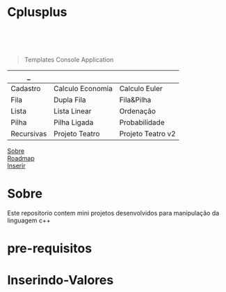 
# Cplusplus

</br>
</br>
</br>

>Templates Console Application

 _         |         |           |
--------- | --------| ----------|
Cadastro  |  Calculo Economia | Calculo Euler |      
Fila |  Dupla Fila | Fila&Pilha | 
Lista | Lista Linear | Ordenação | 
Pilha | Pilha Ligada | Probabilidade | 
Recursivas | Projeto Teatro |Projeto Teatro v2 |

<a href="#sobre">Sobre</a></br>
<a href="#pre-requisitos">Roadmap</a></br>
<a href="#Inserindo-Valores">Inserir</a></br>


# Sobre
<p>Este repositorio contem mini projetos desenvolvidos para manipulação da linguagem c++</p>



# pre-requisitos



# Inserindo-Valores



